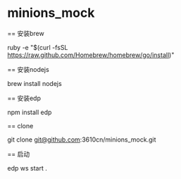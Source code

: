 minions_mock
============

== 安装brew

ruby -e "$(curl -fsSL https://raw.github.com/Homebrew/homebrew/go/install)"

== 安装nodejs

brew install nodejs

== 安装edp

npm install edp

== clone

git clone git@github.com:3610cn/minions_mock.git

== 启动

edp ws start .
